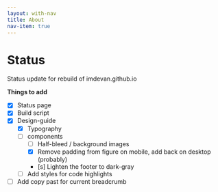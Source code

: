 ```yaml
---
layout: with-nav
title: About
nav-item: true
---
```


# Status

Status update for rebuild of imdevan.github.io

**Things to add**

- [x] Status page
- [x] Build script
- [x] Design-guide
  - [x] Typography
  - [ ] components
    - [ ] Half-bleed / background images
    - [x] Remove padding from figure on mobile, add back on desktop (probably)
    - [s] Lighten the footer to dark-gray
  - [ ] Add styles for code highlights
- [ ] Add copy past for current breadcrumb
